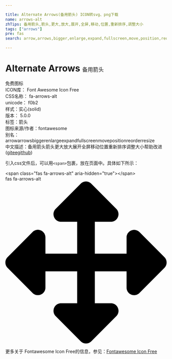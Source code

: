 ```yaml
---

title: Alternate Arrows(备用箭头) ICON转svg、png下载
name: arrows-alt
zhTips: 备用箭头,箭头,更大,放大,展开,全屏,移动,位置,重新排序,调整大小
tags: ["arrows"]
pre: fas
search: arrow,arrows,bigger,enlarge,expand,fullscreen,move,position,reorder,resize

---
```


# Alternate Arrows  <small style="font-size: 60%;font-weight: 100">备用箭头</small>


<div class="detail-page">
<p>
<span><span class="badge-success badge">免费图标</span> </span>
<br/>
<span>
ICON库：
<span class="badge-secondary badge">Font Awesome Icon Free</span> 
</span>
<br/>
<span>
CSS名称：
<span class="badge-secondary badge">fa-arrows-alt</span> 
</span>
<br/>
<span>
unicode：
<span class="badge-secondary badge">f0b2</span> 
<copy-btn content='f0b2' btn-title=""></copy-btn>
<copy-btn :content='String.fromCodePoint(parseInt("f0b2", 16))' btn-title="复制U"></copy-btn>
</span><br/><span>样式：<span class="badge-light badge">实心(solid)</span></span>
<br/>
<span>
版本：
<span class="badge-secondary badge">5.0.0</span> 
</span><br/><span>标签：<span class="badge-light badge"><router-link to="/tags/arrows.html">箭头</router-link></span></span>
<br/>
<span>图标来源/作者：<span class="badge-light badge">fontawesome</span></span> 
<br/>
<span>别名：<span class="badge-light badge">arrow</span><span class="badge-light badge">arrows</span><span class="badge-light badge">bigger</span><span class="badge-light badge">enlarge</span><span class="badge-light badge">expand</span><span class="badge-light badge">fullscreen</span><span class="badge-light badge">move</span><span class="badge-light badge">position</span><span class="badge-light badge">reorder</span><span class="badge-light badge">resize</span></span><br/><span class="zh-detail">中文描述：<span class="badge-primary badge">备用箭头</span><span class="badge-primary badge">箭头</span><span class="badge-primary badge">更大</span><span class="badge-primary badge">放大</span><span class="badge-primary badge">展开</span><span class="badge-primary badge">全屏</span><span class="badge-primary badge">移动</span><span class="badge-primary badge">位置</span><span class="badge-primary badge">重新排序</span><span class="badge-primary badge">调整大小</span><span class="help-link"><span>帮助改进</span>(<a href="https://gitee.com/liuwave/icon-helper/edit/master/json/fontawesome/solid/arrows-alt.json" target="_blank" rel="noopener noreferrer">gitee</a><a href="https://github.com/liuwave/icon-helper/edit/master/json/fontawesome/solid/arrows-alt.json" target="_blank" rel="noopener noreferrer">github</a></span>)</span><br/>
</p>
</div>
<div class="alert alert-dark">
  <i class="fas fa-arrows-alt fa-xs"></i>
  <i class="fas fa-arrows-alt fa-sm"></i>
  <i class="fas fa-arrows-alt fa-lg"></i>
  <i class="fas fa-arrows-alt fa-2x"></i>
  <i class="fas fa-arrows-alt fa-3x"></i>
  <i class="fas fa-arrows-alt fa-5x"></i>
  <i class="fas fa-arrows-alt fa-7x"></i>
</div>
<div>
  <p>引入css文件后，可以用<code>&lt;span&gt;</code>包裹，放在页面中。具体如下所示：    
  </p>
  <div class="alert alert-primary" style="font-size: 14px">
    &lt;span class="fas fa-arrows-alt" aria-hidden="true"&gt;&lt;/span&gt;
    <copy-btn content='<span class="fas fa-arrows-alt" aria-hidden="true"></span>'></copy-btn>
  </div>
  <div class="alert alert-secondary">
    <i class="fas fa-arrows-alt"
    style="font-size: 24px"
    aria-hidden="true"></i> fas fa-arrows-alt
    <copy-btn content="fas fa-arrows-alt" btn-title="复制图标名称"></copy-btn>
  </div>
</div>
<div id="svg" class="svg-wrap">
<svg xmlns="http://www.w3.org/2000/svg" viewBox="0 0 512 512"><path d="M352.201 425.775l-79.196 79.196c-9.373 9.373-24.568 9.373-33.941 0l-79.196-79.196c-15.119-15.119-4.411-40.971 16.971-40.97h51.162L228 284H127.196v51.162c0 21.382-25.851 32.09-40.971 16.971L7.029 272.937c-9.373-9.373-9.373-24.569 0-33.941L86.225 159.8c15.119-15.119 40.971-4.411 40.971 16.971V228H228V127.196h-51.23c-21.382 0-32.09-25.851-16.971-40.971l79.196-79.196c9.373-9.373 24.568-9.373 33.941 0l79.196 79.196c15.119 15.119 4.411 40.971-16.971 40.971h-51.162V228h100.804v-51.162c0-21.382 25.851-32.09 40.97-16.971l79.196 79.196c9.373 9.373 9.373 24.569 0 33.941L425.773 352.2c-15.119 15.119-40.971 4.411-40.97-16.971V284H284v100.804h51.23c21.382 0 32.09 25.851 16.971 40.971z"/></svg>
</div>
<detail full-name='fa-arrows-alt'></detail>
    
<div><p>更多关于  Fontawesome Icon Free的信息，参见：<a target="_blank" href="https://iconhelper.cn/fontawesome.html">Fontawesome Icon Free</a>
</p></div>
